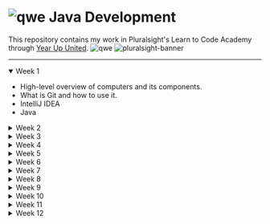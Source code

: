 #  ![qwe](https://skillicons.dev/icons?i=java) Java Development 

This repository contains my work in Pluralsight's Learn to Code Academy through [Year Up United](https://www.yearup.org/). ![qwe](https://www.yearup.org/sites/default/files/YUU_Fav_Icon_32x32_0.ico)
![pluralsight-banner](https://logowik.com/content/uploads/images/pluralsight7708.jpg)

---


<section>
  <details open>
    <summary>
      Week 1
    </summary>
      <ul>
        <li>High-level overview of computers and its components.</li>
        <li>What is Git and how to use it.</li>
        <li>IntelliJ IDEA</li>
        <li>Java</li>
      </ul>
  </details>
  
  <details>
    <summary>Week 2</summary>
  </details>
  
  <details>
    <summary>Week 3</summary>
  </details>
  
  <details>
    <summary>Week 4</summary>
  </details>
  
  <details>
    <summary>Week 5</summary>
  </details>
  
  <details>
    <summary>Week 6</summary>
  </details>
  <details>
    <summary>Week 7</summary>
  </details>
  
  <details>
    <summary>Week 8</summary>
  </details>
  
  <details>
    <summary>Week 9</summary>
  </details>
  
  <details>
    <summary>Week 10</summary>
  </details>
  
  <details>
    <summary>Week 11</summary>
  </details>
  
  <details>
    <summary>Week 12</summary>
  </details>

  
</section>
